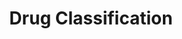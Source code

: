 ---
title: Drug Classification
emoji: 🦀
colorFrom: purple
colorTo: pink
sdk: gradio
sdk_version: 4.37.2
app_file: drug_app.py
pinned: false
license: apache-2.0
---
